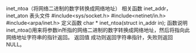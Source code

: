inet_ntoa（将网络二进制的数字转换成网络地址）
相关函数
inet_addr，inet_aton
表头文件
#include<sys/socket.h>
#include<netinet/in.h>
#include<arpa/inet.h>
定义函数
char * inet_ntoa(struct in_addr in);
函数说明
inet_ntoa()用来将参数in所指的网络二进制的数字转换成网络地址，然后将指向此网络地址字符串的指针返回。
返回值
成功则返回字符串指针，失败则返回NULL。